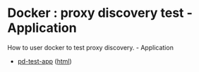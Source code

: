 # Docker : proxy discovery test - Application

How to user docker to test proxy discovery. - Application

* [pd-test-app](src/site/markdown/index.md) ([html](https://plord12.github.io/samples/10.4.1/docker/pd-test/pd-test-app/))

